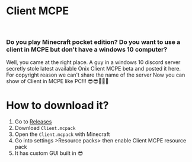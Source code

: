 # Client MCPE<br><br>

### Do you play Minecraft pocket edition? Do you want to use a client in MCPE but don't have a windows 10 computer?<br>
Well, you came at the right place. A guy in a windows 10 discord server secretly stole latest available Onix Client MCPE beta and posted it here.<br>
For copyright reason we can't share the name of the server
Now you can show of Client in MCPE like PC!!! 😎😎🤯🤯🤯<br>
# How to download it?

1. Go to [Releases](https://github.com/NoobDevRohan/ClientMCPE/releases/latest)
2. Download `Client.mcpack`
3. Open the `Client.mcpack` with Minecraft
4. Go into settings >Resource packs> then enable Client MCPE resource pack
5. It has custom GUI built in 😎
